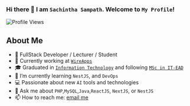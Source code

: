 ### Hi there 👋 I am `Sachintha Sampath`. Welcome to `My Profile`!


![Profile Views](https://komarev.com/ghpvc/?username=SachinthaSampath&abbreviated=true&label=Profile+Views&style=flat-square)

## About Me

- 💼 FullStack Developer / Lecturer / Student
- 🔭 Currently working at [`WireApps`](https://www.wireapps.co.uk/) 
- 🎓 Graduated in [`Information Technology`](https://www.bit.lk/index.php/about-bit) and following [`MSc in IT-EAD`](https://www.sliit.lk/graduate-studies-research/programms/msc-programmes/msc-enterprise-applications-development-degree/) 
- 🌱 I’m currently learning `NestJS`, and `DevOps`
- 💻 Passionate about new `AI` tools and technologies
- 💬 Ask me about `PHP`,`MySQL`,`Java`,`ReactJS`, `NextJS`, or `NestJS`
- 📫 How to reach me: [email me](mailto:sachintha.hello@gmail.com) 


<!--
**SachinthaSampath/SachinthaSampath** is a ✨ _special_ ✨ repository because its `README.md` (this file) appears on your GitHub profile.

Here are some ideas to get you started:

- 🔭 I’m currently working on ...
- 🌱 I’m currently learning ...
- 👯 I’m looking to collaborate on ...
- 🤔 I’m looking for help with ...
- 💬 Ask me about ...
- 📫 How to reach me: ...
- 😄 Pronouns: ...
- ⚡ Fun fact: ...
-->

